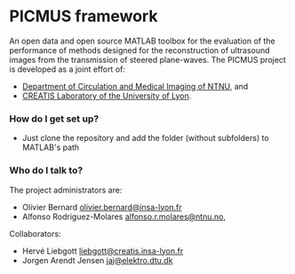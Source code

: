 # PICMUS framework #

An open data and open source MATLAB toolbox for the evaluation of the performance of methods designed for the reconstruction of ultrasound images from the transmission of steered plane-waves. The PICMUS project is developed as a joint effort of:
 
* [Department of Circulation and Medical Imaging of NTNU](https://www.ntnu.no/isb), and
* [CREATIS Laboratory of the University of Lyon](https://www.creatis.insa-lyon.fr/site7/en).

### How do I get set up? ###

* Just clone the repository and add the folder (without subfolders) to MATLAB's path

### Who do I talk to? ###

The project administrators are:

* Olivier Bernard <olivier.bernard@insa-lyon.fr>
* Alfonso Rodriguez-Molares <alfonso.r.molares@ntnu.no>,


Collaborators:

* Hervé Liebgott <liebgott@creatis.insa-lyon.fr>
* Jorgen Arendt Jensen <jaj@elektro.dtu.dk>
